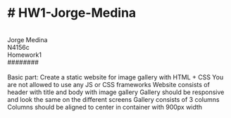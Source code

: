 <h1># HW1-Jorge-Medina </h1><br/>
Jorge Medina <br/>
N4156c <br/>
Homework1<br/>
######## <br/><br/>
Basic part: Create a static website for image gallery with HTML + CSS You are not allowed to use any JS or CSS frameworks Website consists of header with title and body with image gallery Gallery should be responsive and look the same on the different screens Gallery consists of 3 columns Columns should be aligned to center in container with 900px width

